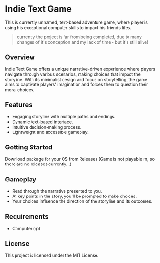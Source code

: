 # Indie Text Game

This is currently unnamed, text-based adventure game, where player is using his exceptional computer skills to impact his friends lifes.

> currently the project is far from being completed, due to many changes of it's conception and my lack of time - but it's still alive!

## Overview

Indie Text Game offers a unique narrative-driven experience where players navigate through various scenarios, making choices that impact the storyline. With its minimalist design and focus on storytelling, the game aims to captivate players' imagination and forces them to question their moral choices.

## Features

- Engaging storyline with multiple paths and endings.
- Dynamic text-based interface.
- Intuitive decision-making process.
- Lightweight and accessible gameplay.

## Getting Started

Download package for your OS from Releases (Game is not playable rn, so there are no releases currently...)

## Gameplay

- Read through the narrative presented to you.
- At key points in the story, you'll be prompted to make choices.
- Your choices influence the direction of the storyline and its outcomes.

## Requirements

- Computer (:p)


## License

This project is licensed under the MIT License.
